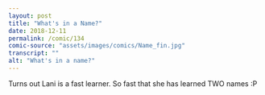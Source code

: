 ```yaml
---
layout: post
title: "What's in a Name?"
date: 2018-12-11
permalink: /comic/134
comic-source: "assets/images/comics/Name_fin.jpg"
transcript: ""
alt: "What's in a name?"
---
```


Turns out Lani is a fast learner. So fast that she has learned TWO names :P
